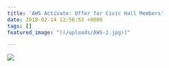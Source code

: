 ```yaml
---
title: 'AWS Activate: Offer for Civic Hall Members'
date: 2018-02-14 12:56:53 +0000
tags: []
featured_image: "[(/uploads/AWS-2.jpg)]"

---
```

[![](/uploads/AWS-2.jpg)](http://bit.ly/AWSmemberguide "AWS Activate for Civic Hall members")